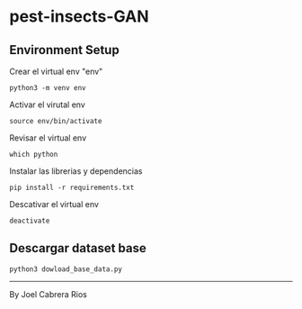 # pest-insects-GAN

## Environment Setup

Crear el virtual env "env"

`python3 -m venv env`

Activar el virutal env

`source env/bin/activate`

Revisar el virtual env

`which python`

Instalar las librerias y dependencias

`pip install -r requirements.txt`

Descativar el virtual env

`deactivate`

## Descargar dataset base

`python3 dowload_base_data.py`

---

By Joel Cabrera Rios
